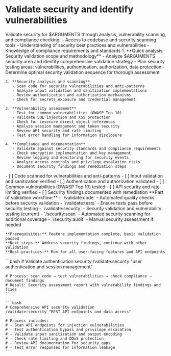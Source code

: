 # Validate security and identify vulnerabilities

<instructions>
  <context>
    Validate security for $ARGUMENTS through analysis, vulnerability scanning, and compliance checking.
  </context>

  <requirements>
    - Access to codebase and security scanning tools
    - Understanding of security best practices and vulnerabilities
    - Knowledge of compliance requirements and standards
  </requirements>

  <execution>
    1. **Quick analysis: Security validation scope and methodology**
       - Analyze $ARGUMENTS security area and identify comprehensive validation strategy
       - Plan security testing areas: vulnerabilities, authentication, authorization, data protection
       - Determine optimal security validation sequence for thorough assessment

    2. **Security analysis and scanning**
       - Scan code for security vulnerabilities and anti-patterns
       - Analyze input validation and sanitization implementations
       - Review authentication and authorization mechanisms
       - Check for secrets exposure and credential management

    3. **Vulnerability assessment**
       - Test for common vulnerabilities (OWASP Top 10)
       - Validate SQL injection and XSS protection
       - Check for insecure direct object references
       - Analyze session management and token security
       - Review API security and rate limiting
       - Test error handling for information disclosure

    4. **Compliance and documentation**
       - Validate against security standards and compliance requirements
       - Check encryption implementation and key management
       - Review logging and monitoring for security events
       - Analyze access controls and privilege escalation risks
       - Document security findings and remediation steps
  </execution>

  <validation>
    - [ ] Code scanned for vulnerabilities and anti-patterns
    - [ ] Input validation and sanitization verified
    - [ ] Authentication and authorization validated
    - [ ] Common vulnerabilities (OWASP Top 10) tested
    - [ ] API security and rate limiting verified
    - [ ] Security findings documented with remediation
  </validation>

  <workflow>
    **Part of validation workflow:**
    - `/validate:code` - Automated quality checks before security validation
    - `/validate:tests` - Ensure tests pass before security testing
    - `/validate:security` - Security validation and vulnerability testing (current)
    - `/security:scan` - Automated security scanning for additional coverage
    - `/security:audit` - Manual security assessment if needed

    **Prerequisites:** Feature implementation complete, basic validation passed
    **Next steps:** Address security findings, continue with other validation
    **Best practices:** Run for all user-facing features and API endpoints
  </workflow>

  <examples>
    ```bash
    # Validate authentication security
    /validate:security "user authentication and session management"

    # Process: scan code → test vulnerabilities → check compliance → document findings
    # Result: Security assessment report with vulnerability findings and fixes
    ```

    ```bash
    # Comprehensive API security validation
    /validate:security "REST API endpoints and data access"

    # Process includes:
    # - Scan API endpoints for injection vulnerabilities
    # - Test authentication bypass and privilege escalation
    # - Validate input sanitization and output encoding
    # - Check rate limiting and DDoS protection
    # - Review API documentation for security gaps
    # - Test error responses for information leakage
    ```
  </examples>
</instructions>